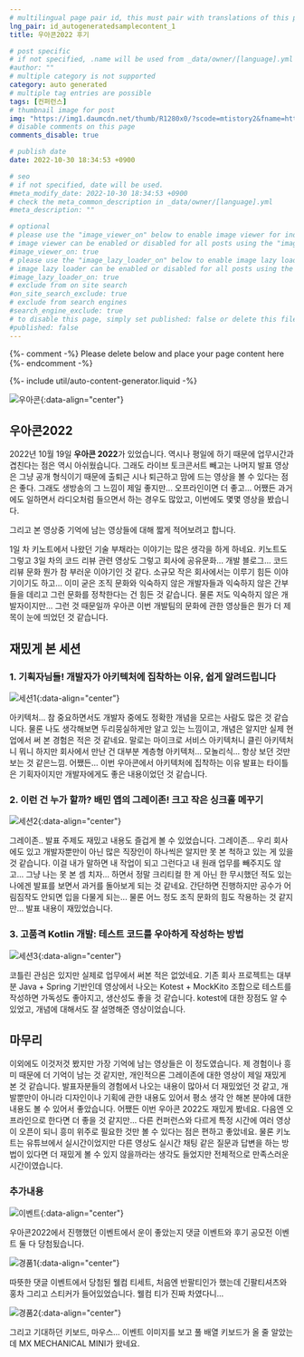 ```yaml
---
# multilingual page pair id, this must pair with translations of this page. (This name must be unique)
lng_pair: id_autogeneratedsamplecontent_1
title: 우아콘2022 후기

# post specific
# if not specified, .name will be used from _data/owner/[language].yml
#author: ""
# multiple category is not supported
category: auto generated
# multiple tag entries are possible
tags: [컨퍼런스]
# thumbnail image for post
img: "https://img1.daumcdn.net/thumb/R1280x0/?scode=mtistory2&fname=https%3A%2F%2Fblog.kakaocdn.net%2Fdn%2Fb0FpgR%2FbtrPYEezTu7%2F7CurLJWOEdhd06iEkipsj0%2Fimg.png"
# disable comments on this page
comments_disable: true

# publish date
date: 2022-10-30 18:34:53 +0900

# seo
# if not specified, date will be used.
#meta_modify_date: 2022-10-30 18:34:53 +0900
# check the meta_common_description in _data/owner/[language].yml
#meta_description: ""

# optional
# please use the "image_viewer_on" below to enable image viewer for individual pages or posts (_posts/ or [language]/_posts folders).
# image viewer can be enabled or disabled for all posts using the "image_viewer_posts: true" setting in _data/conf/main.yml.
#image_viewer_on: true
# please use the "image_lazy_loader_on" below to enable image lazy loader for individual pages or posts (_posts/ or [language]/_posts folders).
# image lazy loader can be enabled or disabled for all posts using the "image_lazy_loader_posts: true" setting in _data/conf/main.yml.
#image_lazy_loader_on: true
# exclude from on site search
#on_site_search_exclude: true
# exclude from search engines
#search_engine_exclude: true
# to disable this page, simply set published: false or delete this file
#published: false
---
```


{%- comment -%} Please delete below and place your page content here {%- endcomment -%}

{%- include util/auto-content-generator.liquid -%}

<!-- outline-start -->
![우아콘](https://img1.daumcdn.net/thumb/R1280x0/?scode=mtistory2&fname=https%3A%2F%2Fblog.kakaocdn.net%2Fdn%2Fb0FpgR%2FbtrPYEezTu7%2F7CurLJWOEdhd06iEkipsj0%2Fimg.png){:data-align="center"}
## 우아콘2022
2022년 10월 19일 **우아콘 2022**가 있었습니다. 역시나 평일에 하기 때문에 업무시간과 겹친다는 점은 역시 아쉬웠습니다.
그래도 라이브 토크콘서트 빼고는 나머지 발표 영상은 그냥 공개 형식이기 때문에 출퇴근 시나 퇴근하고 맘에 드는 영상을 볼 수 있다는 점은 좋다. 그래도 생방송의 그 느낌이 제일 좋지만... 오프라인이면 더 좋고...
어쨌든 과거에도 일하면서 라디오처럼 들으면서 하는 경우도 많았고, 이번에도 몇몇 영상을 봤습니다.

그리고 본 영상중 기억에 남는 영상들에 대해 짧게 적어보려고 합니다.

1일 차 키노트에서 나왔던 기술 부채라는 이야기는 많은 생각을 하게 하네요.
키노트도 그렇고 3일 차의 코드 리뷰 관련 영상도 그렇고 회사에 공유문화... 개발 블로그... 코드 리뷰 문화 뭔가 참 부러운 이야기인 것 같다. 소규모 작은 회사에서는 이루기 힘든 이야기이기도 하고...
이미 굳은 조직 문화와 익숙하지 않은 개발자들과 익숙하지 않은 간부들을 데리고 그런 문화를 정착한다는 건 힘든 것 같습니다. 물론 저도 익숙하지 않은 개발자이지만... 그런 것 때문일까 우아콘 이번 개발팀의 문화에 관한 영상들은 뭔가 더 제목이 눈에 띄었던 것 같습니다.
## 재밌게 본 세션
### 1. 기획자님들! 개발자가 아키텍처에 집착하는 이유, 쉽게 알려드립니다
![세션1](https://img1.daumcdn.net/thumb/R1280x0/?scode=mtistory2&fname=https%3A%2F%2Fblog.kakaocdn.net%2Fdn%2FlgfGz%2FbtrPQ37Z78D%2FkyFPBmLS735bO5dX3L0wx1%2Fimg.png){:data-align="center"}

아키텍처... 참 중요하면서도 개발자 중에도 정확한 개념을 모르는 사람도 많은 것 같습니다.
물론 나도 생각해보면 두리뭉실하게만 알고 있는 느낌이고, 개념은 알지만 실제 현업에서 써 본 경험은 적은 것 같네요.
말로는 마이크로 서비스 아키텍처니 클린 아키텍처니 뭐니 하지만 회사에서 만난 건 대부분 계층형 아키텍처... 모놀리식... 항상 보던 것만 보는 것 같은느낌.
어쨌든... 이번 우아콘에서 아키텍처에 집착하는 이유 발표는 타이틀은 기획자이지만 개발자에게도 좋은 내용이었던 것 같습니다.

### 2. 이런 건 누가 할까? 배민 앱의 그레이존! 크고 작은 싱크홀 메꾸기
![세션2](https://img1.daumcdn.net/thumb/R1280x0/?scode=mtistory2&fname=https%3A%2F%2Fblog.kakaocdn.net%2Fdn%2FvjwoT%2FbtrPRAdpZif%2F5JfUlpc11nVEV3Nq7bo2Dk%2Fimg.png){:data-align="center"}

그레이존..
발표 주제도 재밌고 내용도 즐겁게 볼 수 있었습니다.
그레이존... 우리 회사에도 있고 개발자뿐만이 아닌 많은 직장인이 하나씩은 알지만 못 본 척하고 있는 게 있을 것 같습니다.
이걸 내가 말하면 내 작업이 되고 그런다고 내 원래 업무를 빼주지도 않고... 그냥 나는 못 본 셈 치자... 하면서 정말 크리티컬 한 게 아닌 한 무시했던 적도 있는 나에겐 발표를 보면서 과거를 돌아보게 되는 것 같네요.
간단하면 진행하지만 공수가 어림짐작도 안되면 입을 다물게 되는... 물론 어느 정도 조직 문화의 힘도 작용하는 것 같지만... 발표 내용이 재밌었습니다.

### 3. 고품격 Kotlin 개발: 테스트 코드를 우아하게 작성하는 방법
![세션3](https://img1.daumcdn.net/thumb/R1280x0/?scode=mtistory2&fname=https%3A%2F%2Fblog.kakaocdn.net%2Fdn%2FbdOP43%2FbtrPTkVISZf%2FCmriK33YXgMF1BCz0YGD51%2Fimg.png){:data-align="center"}

코틀린 관심은 있지만 실제로 업무에서 써본 적은 없었네요.
기존 회사 프로젝트는 대부분 Java + Spring 기반인데 영상에서 나오는 Kotest + MockKito 조합으로 테스트를 작성하면 가독성도 좋아지고, 생산성도 좋을 것 같습니다.
kotest에 대한 장점도 알 수 있었고, 개념에 대해서도 잘 설명해준 영상이었습니다.

## 마무리

이외에도 이것저것 봤지만 가장 기억에 남는 영상들은 이 정도였습니다. 제 경험이나 흥미 때문에 더 기억이 남는 것 같지만, 개인적으론 그레이존에 대한 영상이 제일 재밌게 본 것 같습니다.
발표자분들의 경험에서 나오는 내용이 많아서 더 재밌었던 것 같고, 개발뿐만이 아니라 디자인이나 기획에 관한 내용도 있어서 평소 생각 안 해본 분야에 대한 내용도 볼 수 있어서 좋았습니다.
어쨌든 이번 우아콘 2022도 재밌게 봤네요.
다음엔 오프라인으로 한다면 더 좋을 것 같지만... 다른 컨퍼런스와 다르게 특정 시간에 여러 영상이 오픈이 되니 흥미 위주로 필요한 것만 볼 수 있다는 점은 편하고 좋았네요.
물론 키노트는 유튜브에서 실시간이었지만 다른 영상도 실시간 채팅 같은 질문과 답변을 하는 방법이 있다면 더 재밌게 볼 수 있지 않을까라는 생각도 들었지만 전체적으로 만족스러운 시간이였습니다.


### 추가내용
![이벤트](https://img1.daumcdn.net/thumb/R1280x0/?scode=mtistory2&fname=https%3A%2F%2Fblog.kakaocdn.net%2Fdn%2Fcfo7vW%2FbtrRXfyAChh%2FGBrTLAjWj8kRzR3RatcenK%2Fimg.png){:data-align="center"}

우아콘2022에서 진행했던 이벤트에서 운이 좋았는지 댓글 이벤트와 후기 공모전 이벤트 둘 다 당첨됬습니다.

![경품1](https://img1.daumcdn.net/thumb/R1280x0/?scode=mtistory2&fname=https%3A%2F%2Fblog.kakaocdn.net%2Fdn%2Fq3f9Z%2FbtrRZLW5riH%2FiJSC3SFfjzqXkpa3w3pipK%2Fimg.png){:data-align="center"}

따뜻한 댓글 이벤트에서 당첨된 웰컴 티세트, 처음엔 반팔티인가 했는데 긴팔티셔츠와 홍차 그리고 스티커가 들어있었습니다. 웰컴 티가 진짜 차였다니...

![경품2](https://img1.daumcdn.net/thumb/R1280x0/?scode=mtistory2&fname=https%3A%2F%2Fblog.kakaocdn.net%2Fdn%2F5rQUe%2FbtrRX0Odm4Y%2Fxp1LYwaP6HuEY5zp7LFqUk%2Fimg.png){:data-align="center"}

그리고 기대하던 키보드, 마우스... 이벤트 이미지를 보고 풀 배열 키보드가 올 줄 알았는데 MX MECHANICAL MINI가 왔네요.
<!-- outline-end -->
